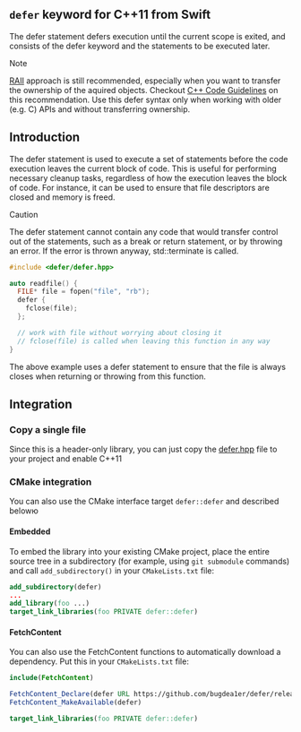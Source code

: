 ## `defer` keyword for C++11 from Swift

The defer statement defers execution until the current scope is exited, and consists of the defer keyword and the statements to be executed later.


> [!NOTE]
> [RAII](https://en.cppreference.com/w/cpp/language/raii) approach is still recommended, especially when you want to transfer the ownership of the aquired objects. Checkout [C++ Code Guidelines](https://isocpp.github.io/CppCoreGuidelines/CppCoreGuidelines#e6-use-raii-to-prevent-leaks) on this recommendation.
> Use this defer syntax only when working with older (e.g. C) APIs and without transferring ownership.

## Introduction

The defer statement is used to execute a set of statements before the code execution leaves the current block of code. This is useful for performing necessary cleanup tasks, regardless of how the execution leaves the block of code. For instance, it can be used to ensure that file descriptors are closed and memory is freed.

> [!CAUTION]
> The defer statement cannot contain any code that would transfer control out of the statements, such as a break or return statement, or by throwing an error. If the error is thrown anyway, std::terminate is called.

```cpp
#include <defer/defer.hpp>

auto readfile() {
  FILE* file = fopen("file", "rb");
  defer {
    fclose(file);
  };

  // work with file without worrying about closing it
  // fclose(file) is called when leaving this function in any way
}
```

The above example uses a defer statement to ensure that the file is always
closes when returning or throwing from this function.

## Integration

### Copy a single file

Since this is a header-only library, you can just copy the [defer.hpp](https://github.com/bugdea1er/defer/blob/main/include/defer/defer.hpp) file to your project and enable C++11 

### CMake integration

You can also use the CMake interface target `defer::defer` and described belowю

#### Embedded

To embed the library into your existing CMake project, place the entire source tree in a subdirectory (for example, using `git submodule` commands) and call `add_subdirectory()` in your `CMakeLists.txt` file:
```cmake
add_subdirectory(defer)
...
add_library(foo ...)
target_link_libraries(foo PRIVATE defer::defer)
```

#### FetchContent

You can also use the FetchContent functions to automatically download a dependency. Put this in your `CMakeLists.txt` file:
```cmake
include(FetchContent)

FetchContent_Declare(defer URL https://github.com/bugdea1er/defer/releases/download/v1.0/defer.tar.xz)
FetchContent_MakeAvailable(defer)

target_link_libraries(foo PRIVATE defer::defer)
```
